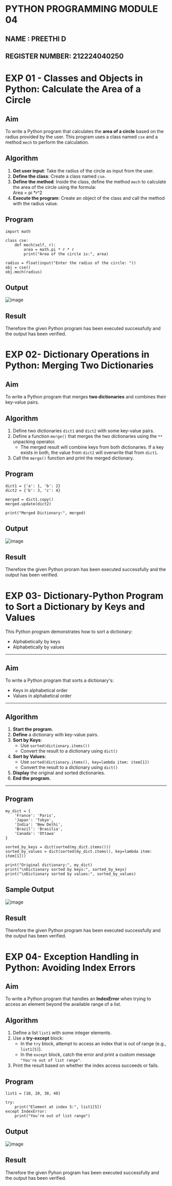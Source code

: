# PYTHON PROGRAMMING MODULE 04
## NAME : PREETHI D
## REGISTER NUMBER: 212224040250

# EXP 01 -  Classes and Objects in Python: Calculate the Area of a Circle

##  Aim
To write a Python program that calculates the **area of a circle** based on the radius provided by the user. This program uses a class named `cse` and a method `mech` to perform the calculation.

## Algorithm
1. **Get user input**: Take the radius of the circle as input from the user.
2. **Define the class**: Create a class named `cse`.
3. **Define the method**: Inside the class, define the method `mech` to calculate the area of the circle using the formula:  
   Area = pi *r^2 
4. **Execute the program**: Create an object of the class and call the method with the radius value.

##  Program
```
import math

class cse:
    def mech(self, r):
        area = math.pi * r * r
        print("Area of the circle is:", area)

radius = float(input("Enter the radius of the circle: "))
obj = cse()
obj.mech(radius)

```

## Output
![image](https://github.com/user-attachments/assets/c38ed67e-77cd-45f2-9b2e-11081be587d1)

## Result
Therefore the given Python program has been executed successfully and the output has been verified.

# EXP 02- Dictionary Operations in Python: Merging Two Dictionaries

##  Aim
To write a Python program that merges **two dictionaries** and combines their key-value pairs.

##  Algorithm
1. Define two dictionaries `dict1` and `dict2` with some key-value pairs.
2. Define a function `merge()` that merges the two dictionaries using the `**` unpacking operator.
   - The merged result will combine keys from both dictionaries. If a key exists in both, the value from `dict2` will overwrite that from `dict1`.
3. Call the `merge()` function and print the merged dictionary.

##  Program
```
dict1 = {'a': 1, 'b': 2}
dict2 = {'b': 3, 'c': 4}

merged = dict1.copy()
merged.update(dict2)

print("Merged Dictionary:", merged)

```

## Output
![image](https://github.com/user-attachments/assets/b35ad22d-9c8a-41f0-8c73-011741cb7809)

## Result
Therefore the given Python proram has been executed successfully and the output has been verified.

# EXP 03- Dictionary-Python Program to Sort a Dictionary by Keys and Values

This Python program demonstrates how to sort a dictionary:
- Alphabetically by keys
- Alphabetically by values

---

##  Aim

To write a Python program that sorts a dictionary's:
- Keys in alphabetical order
- Values in alphabetical order

---

##  Algorithm

1. **Start the program.**
2. **Define** a dictionary with key-value pairs.
3. **Sort by Keys**:
   - Use `sorted(dictionary.items())`
   - Convert the result to a dictionary using `dict()`
4. **Sort by Values**:
   - Use `sorted(dictionary.items(), key=lambda item: item[1])`
   - Convert the result to a dictionary using `dict()`
5. **Display** the original and sorted dictionaries.
6. **End the program.**

---

## Program
```
my_dict = {
    'France': 'Paris',
    'Japan': 'Tokyo',
    'India': 'New Delhi',
    'Brazil': 'Brasilia',
    'Canada': 'Ottawa'
}

sorted_by_keys = dict(sorted(my_dict.items()))
sorted_by_values = dict(sorted(my_dict.items(), key=lambda item: item[1]))

print("Original dictionary:", my_dict)
print("\nDictionary sorted by keys:", sorted_by_keys)
print("\nDictionary sorted by values:", sorted_by_values)

```

## Sample Output
![image](https://github.com/user-attachments/assets/2d293de6-b6e0-4786-94a2-ae5cbbbfd226)

## Result
Therefore the given Python program has been executed successfully and the output has been verified.

# EXP 04- Exception Handling in Python: Avoiding Index Errors

## Aim
To write a Python program that handles an **IndexError** when trying to access an element beyond the available range of a list.

##  Algorithm
1. Define a list `list1` with some integer elements.
2. Use a **try-except** block:
   - In the `try` block, attempt to access an index that is out of range (e.g., `list1[5]`).
   - In the `except` block, catch the error and print a custom message `"You're out of list range"`.
3. Print the result based on whether the index access succeeds or fails.

## Program
```
list1 = [10, 20, 30, 40]

try:
    print("Element at index 5:", list1[5])
except IndexError:
    print("You're out of list range")

```

## Output
![image](https://github.com/user-attachments/assets/4455f496-02fc-4190-8293-ec66ba629452)

## Result
Therefore the given Pyhon program has been executed successfully and the output has been verified.
